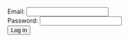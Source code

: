 <form action="login" method="post">
  <div>
    <label>Email:</label>
    <input type="email" name="email">
  </div>
  <div>
    <label>Password:</label>
    <input type="password" name="password">
  </div>
  <button type="submit">Log in</button>
</form>